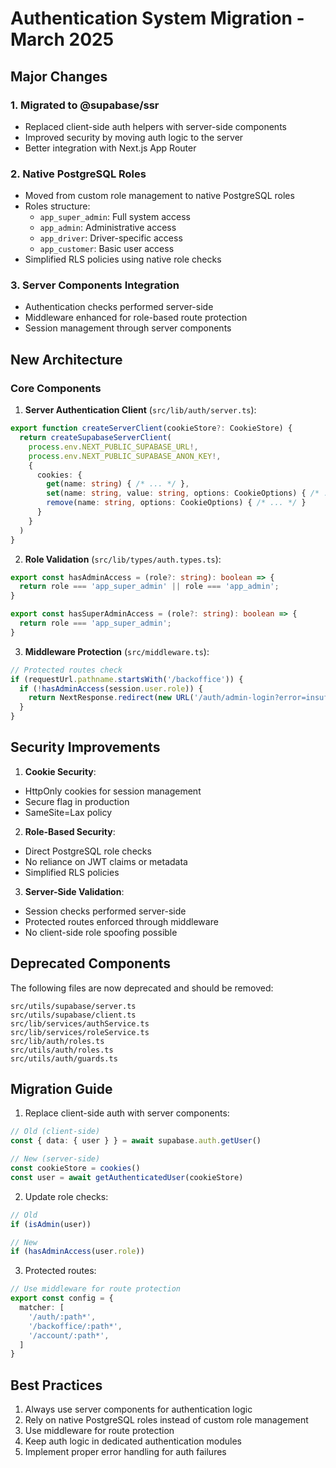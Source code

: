 # Authentication System Migration - March 2025

## Major Changes

### 1. Migrated to @supabase/ssr
- Replaced client-side auth helpers with server-side components
- Improved security by moving auth logic to the server
- Better integration with Next.js App Router

### 2. Native PostgreSQL Roles
- Moved from custom role management to native PostgreSQL roles
- Roles structure:
  - `app_super_admin`: Full system access
  - `app_admin`: Administrative access
  - `app_driver`: Driver-specific access
  - `app_customer`: Basic user access
- Simplified RLS policies using native role checks

### 3. Server Components Integration
- Authentication checks performed server-side
- Middleware enhanced for role-based route protection
- Session management through server components

## New Architecture

### Core Components

1. **Server Authentication Client** (`src/lib/auth/server.ts`):
```typescript
export function createServerClient(cookieStore?: CookieStore) {
  return createSupabaseServerClient(
    process.env.NEXT_PUBLIC_SUPABASE_URL!,
    process.env.NEXT_PUBLIC_SUPABASE_ANON_KEY!,
    {
      cookies: {
        get(name: string) { /* ... */ },
        set(name: string, value: string, options: CookieOptions) { /* ... */ },
        remove(name: string, options: CookieOptions) { /* ... */ }
      }
    }
  )
}
```

2. **Role Validation** (`src/lib/types/auth.types.ts`):
```typescript
export const hasAdminAccess = (role?: string): boolean => {
  return role === 'app_super_admin' || role === 'app_admin';
}

export const hasSuperAdminAccess = (role?: string): boolean => {
  return role === 'app_super_admin';
}
```

3. **Middleware Protection** (`src/middleware.ts`):
```typescript
// Protected routes check
if (requestUrl.pathname.startsWith('/backoffice')) {
  if (!hasAdminAccess(session.user.role)) {
    return NextResponse.redirect(new URL('/auth/admin-login?error=insufficient_permissions', request.url));
  }
}
```

## Security Improvements

1. **Cookie Security**:
- HttpOnly cookies for session management
- Secure flag in production
- SameSite=Lax policy

2. **Role-Based Security**:
- Direct PostgreSQL role checks
- No reliance on JWT claims or metadata
- Simplified RLS policies

3. **Server-Side Validation**:
- Session checks performed server-side
- Protected routes enforced through middleware
- No client-side role spoofing possible

## Deprecated Components

The following files are now deprecated and should be removed:

```
src/utils/supabase/server.ts
src/utils/supabase/client.ts
src/lib/services/authService.ts
src/lib/services/roleService.ts
src/lib/auth/roles.ts
src/utils/auth/roles.ts
src/utils/auth/guards.ts
```

## Migration Guide

1. Replace client-side auth with server components:
```typescript
// Old (client-side)
const { data: { user } } = await supabase.auth.getUser()

// New (server-side)
const cookieStore = cookies()
const user = await getAuthenticatedUser(cookieStore)
```

2. Update role checks:
```typescript
// Old
if (isAdmin(user))

// New
if (hasAdminAccess(user.role))
```

3. Protected routes:
```typescript
// Use middleware for route protection
export const config = {
  matcher: [
    '/auth/:path*',
    '/backoffice/:path*',
    '/account/:path*',
  ]
}
```

## Best Practices

1. Always use server components for authentication logic
2. Rely on native PostgreSQL roles instead of custom role management
3. Use middleware for route protection
4. Keep auth logic in dedicated authentication modules
5. Implement proper error handling for auth failures
